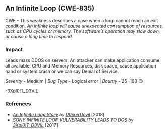 ## An Infinite Loop (CWE-835)
CWE - This weakness describes a case when a loop cannot reach an exit condition.
*An infinite loop will cause unexpected consumption of resources, such as CPU cycles or memory. The software’s operation may slow down, or cause a long time to respond.*

### Impact
Leads mass DDOS on servers, An attacker can make application consume all avaliable, CPU and Memory Resources, disk space, cause application hand or system crash or we can say Denial of Service. 

*Severity* - Medium  |  *Bug Type* - Logical error  |  *Bounty* - $25-$100 :wink:

-[3Xpl0!T_D3V!L](https://dxploiter.blogspot.com/2017/07/sony-infinite-loop-vulnerability-leads.html)

### Refrences
- *[An Infinite Loop Story](https://medium.com/@D0rkerDevil/a-infinite-loop-story-f2bc05771a88) by [D0rkerDevil](https://twitter.com/D0rkerDevil)* [2018]
- *[SONY INFINITE LOOP VULNERABILITY LEADS TO DOS](https://dxploiter.blogspot.com/2017/07/sony-infinite-loop-vulnerability-leads.html) by [3Xpl0!T_D3V!L](https://dxploiter.blogspot.com)* [2017]

